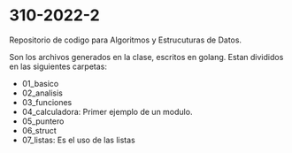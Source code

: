 # 310-2022-2
Repositorio de codigo para Algoritmos y Estrucuturas de Datos.


Son los archivos generados en la clase, escritos en golang. Estan divididos en las siguientes carpetas:
- 01_basico
- 02_analisis
- 03_funciones
- 04_calculadora: Primer ejemplo de un modulo.
- 05_puntero
- 06_struct
- 07_listas: Es el uso de las listas